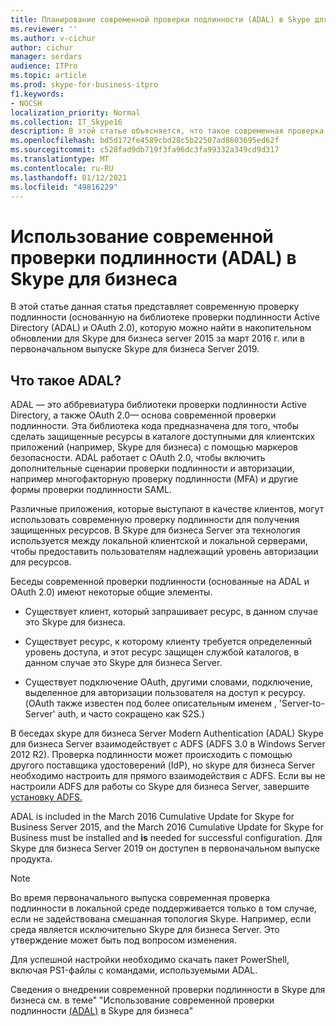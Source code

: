 ```yaml
---
title: Планирование современной проверки подлинности (ADAL) в Skype для бизнеса
ms.reviewer: ''
ms.author: v-cichur
author: cichur
manager: serdars
audience: ITPro
ms.topic: article
ms.prod: skype-for-business-itpro
f1.keywords:
- NOCSH
localization_priority: Normal
ms.collection: IT_Skype16
description: В этой статье объясняется, что такое современная проверка подлинности (основанная на библиотеке проверки подлинности Active Directory (ADAL) и OAuth 2.0).
ms.openlocfilehash: bd5d172fe4589cbd28c5b22507ad8603695ed62f
ms.sourcegitcommit: c528fad9db719f3fa96dc3fa99332a349cd9d317
ms.translationtype: MT
ms.contentlocale: ru-RU
ms.lasthandoff: 01/12/2021
ms.locfileid: "49816229"
---
```

# <a name="how-to-use-modern-authentication-adal-with-skype-for-business"></a>Использование современной проверки подлинности (ADAL) в Skype для бизнеса
 
В этой статье данная статья представляет современную проверку подлинности (основанную на библиотеке проверки подлинности Active Directory (ADAL) и OAuth 2.0), которую можно найти в накопительном обновлении для Skype для бизнеса server 2015 за март 2016 г. или в первоначальном выпуске Skype для бизнеса Server 2019.
  
## <a name="what-is-adal"></a>Что такое ADAL?

ADAL — это аббревиатура библиотеки проверки подлинности Active Directory, а также OAuth 2.0— основа современной проверки подлинности. Эта библиотека кода предназначена для того, чтобы сделать защищенные ресурсы в каталоге доступными для клиентских приложений (например, Skype для бизнеса) с помощью маркеров безопасности. ADAL работает с OAuth 2.0, чтобы включить дополнительные сценарии проверки подлинности и авторизации, например многофакторную проверку подлинности (MFA) и другие формы проверки подлинности SAML.
  
Различные приложения, которые выступают в качестве клиентов, могут использовать современную проверку подлинности для получения защищенных ресурсов. В Skype для бизнеса Server эта технология используется между локальной клиентской и локальной серверами, чтобы предоставить пользователям надлежащий уровень авторизации для ресурсов.
  
Беседы современной проверки подлинности (основанные на ADAL и OAuth 2.0) имеют некоторые общие элементы.
  
- Существует клиент, который запрашивает ресурс, в данном случае это Skype для бизнеса.
    
- Существует ресурс, к которому клиенту требуется определенный уровень доступа, и этот ресурс защищен службой каталогов, в данном случае это Skype для бизнеса Server.
    
- Существует подключение OAuth, другими словами, подключение,  выделенное для авторизации пользователя на доступ к ресурсу. (OAuth также известен под более описательным именем , 'Server-to-Server' auth, и часто сокращено как S2S.)
    
В беседах skype для бизнеса Server Modern Authentication (ADAL) Skype для бизнеса Server взаимодействует с ADFS (ADFS 3.0 в Windows Server 2012 R2). Проверка подлинности может происходить с помощью другого поставщика удостоверений (IdP), но skype для бизнеса Server необходимо настроить для прямого взаимодействия с ADFS. Если вы не настроили ADFS для работы со Skype для бизнеса Server, завершите [установку ADFS.](https://technet.microsoft.com/library/adfs2-step-by-step-guides%28v=ws.10%29.aspx)
  
ADAL is included in the March 2016 Cumulative Update for Skype for Business Server 2015, and the March 2016 Cumulative Update for Skype for Business must be installed and **is** needed for successful configuration. Для Skype для бизнеса Server 2019 он доступен в первоначальном выпуске продукта.
  
> [!NOTE]
> Во время первоначального выпуска современная проверка подлинности в локальной среде поддерживается только в том случае, если не задействована смешанная топология Skype. Например, если среда является исключительно Skype для бизнеса Server. Это утверждение может быть под вопросом изменения. 
  
Для успешной настройки необходимо скачать пакет PowerShell, включая PS1-файлы с командами, используемыми ADAL.

Сведения о внедрении современной проверки подлинности в Skype для бизнеса см. в теме" "Использование современной проверки подлинности [(ADAL)](../../manage/authentication/use-adal.md) в Skype для бизнеса"
